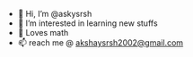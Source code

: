 - 👋 Hi, I’m @askysrsh
- 👀 I’m interested in learning new stuffs
- 🌱 Loves math
- 📫 reach me @ akshaysrsh2002@gmail.com

<!---
askysrsh/askysrsh is a ✨ special ✨ repository because its `README.md` (this file) appears on your GitHub profile.
You can click the Preview link to take a look at your changes.
--->
